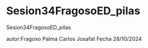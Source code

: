 # Sesion34FragosoED_pilas
Sesion34FragosoED_pilas

autor:Fragoso Palma Carlos Josafat
Fecha 28/10/2024
